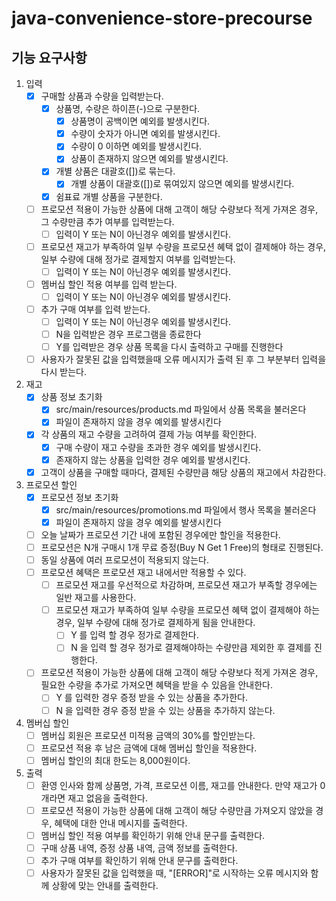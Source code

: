 # java-convenience-store-precourse

## 기능 요구사항

1. 입력
    - [X] 구매할 상품과 수량을 입력받는다.
        - [X] 상품명, 수량은 하이픈(-)으로 구분한다.
            - [X] 상품명이 공백이면 예외를 발생시킨다.
            - [X] 수량이 숫자가 아니면 예외를 발생시킨다.
            - [X] 수량이 0 이하면 예외를 발생시킨다.
            - [X] 상품이 존재하지 않으면 예외를 발생시킨다.
        - [X] 개별 상품은 대괄호([])로 묶는다.
            - [X] 개별 상품이 대괄호([])로 묶여있지 않으면 예외를 발생시킨다.
        - [X] 쉼표료 개별 상품을 구분한다.
    - [ ] 프로모션 적용이 가능한 상품에 대해 고객이 해당 수량보다 적게 가져온 경우, 그 수량만큼 추가 여부를 입력받는다.
        - [ ] 입력이 Y 또는 N이 아닌경우 예외를 발생시킨다.
    - [ ] 프로모션 재고가 부족하여 일부 수량을 프로모션 혜택 없이 결제해야 하는 경우, 일부 수량에 대해 정가로 결제할지 여부를 입력받는다.
        - [ ] 입력이 Y 또는 N이 아닌경우 예외를 발생시킨다.
    - [ ] 멤버십 할인 적용 여부를 입력 받는다.
        - [ ] 입력이 Y 또는 N이 아닌경우 예외를 발생시킨다.
    - [ ] 추가 구매 여부를 입력 받는다.
        - [ ] 입력이 Y 또는 N이 아닌경우 예외를 발생시킨다.
        - [ ] N을 입력받은 경우 프로그램을 종료한다
        - [ ] Y를 입력받은 경우 상품 목록을 다시 출력하고 구매를 진행한다
    - [ ] 사용자가 잘못된 값을 입력했을때 오류 메시지가 출력 된 후 그 부분부터 입력을 다시 받는다.

2. 재고
    - [X] 상품 정보 초기화
        - [X] src/main/resources/products.md 파일에서 상품 목록을 불러온다
        - [X] 파일이 존재하지 않을 경우 예외를 발생시킨다
    - [X] 각 상품의 재고 수량을 고려하여 결제 가능 여부를 확인한다.
        - [X] 구매 수량이 재고 수량을 초과한 경우 예외를 발생시킨다.
        - [X] 존재하지 않는 상품을 입력한 경우 예외를 발생시킨다.
    - [X] 고객이 상품을 구매할 때마다, 결제된 수량만큼 해당 상품의 재고에서 차감한다.

3. 프로모션 할인
    - [X] 프로모션 정보 초기화
        - [X] src/main/resources/promotions.md 파일에서 행사 목록을 불러온다
        - [X] 파일이 존재하지 않을 경우 예외를 발생시킨다
    - [ ] 오늘 날짜가 프로모션 기간 내에 포함된 경우에만 할인을 적용한다.
    - [ ] 프로모션은 N개 구매시 1개 무료 증정(Buy N Get 1 Free)의 형태로 진행된다.
    - [ ] 동일 상품에 여러 프로모션이 적용되지 않는다.
    - [ ] 프로모션 혜택은 프로모션 재고 내에서만 적용할 수 있다.
        - [ ] 프로모션 재고를 우선적으로 차감하며, 프로모션 재고가 부족할 경우에는 일반 재고를 사용한다.
        - [ ] 프로모션 재고가 부족하여 일부 수량을 프로모션 혜택 없이 결제해야 하는 경우, 일부 수량에 대해 정가로 결제하게 됨을 안내한다.
            - [ ] Y 를 입력 할 경우 정가로 결제한다.
            - [ ] N 을 입력 할 경우 정가로 결제해야하는 수량만큼 제외한 후 결제를 진행한다.
    - [ ] 프로모션 적용이 가능한 상품에 대해 고객이 해당 수량보다 적게 가져온 경우, 필요한 수량을 추가로 가져오면 혜택을 받을 수 있음을 안내한다.
        - [ ] Y 를 입력한 경우 증정 받을 수 있는 상품을 추가한다.
        - [ ] N 을 입력한 경우 증정 받을 수 있는 상품을 추가하지 않는다.

4. 멤버십 할인
    - [ ] 멤버십 회원은 프로모션 미적용 금액의 30%를 할인받는다.
    - [ ] 프로모션 적용 후 남은 금액에 대해 멤버십 할인을 적용한다.
    - [ ] 멤버십 할인의 최대 한도는 8,000원이다.

5. 출력
    - [ ] 환영 인사와 함께 상품명, 가격, 프로모션 이름, 재고를 안내한다. 만약 재고가 0개라면 재고 없음을 출력한다.
    - [ ] 프로모션 적용이 가능한 상품에 대해 고객이 해당 수량만큼 가져오지 않았을 경우, 혜택에 대한 안내 메시지를 출력한다.
    - [ ] 멤버십 할인 적용 여부를 확인하기 위해 안내 문구를 출력한다.
    - [ ] 구매 상품 내역, 증정 상품 내역, 금액 정보를 출력한다.
    - [ ] 추가 구매 여부를 확인하기 위해 안내 문구를 출력한다.
    - [ ] 사용자가 잘못된 값을 입력했을 때, "[ERROR]"로 시작하는 오류 메시지와 함께 상황에 맞는 안내를 출력한다.

